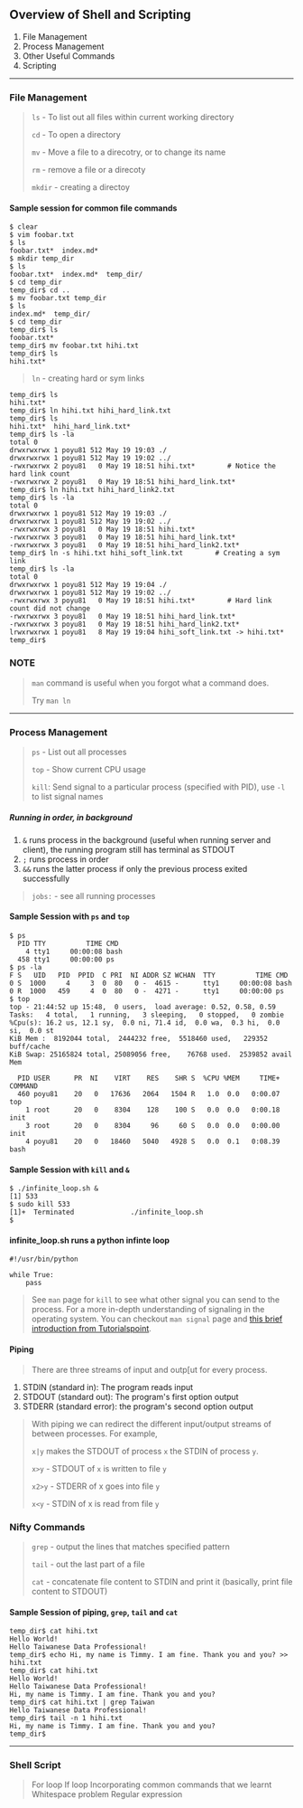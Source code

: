 ## Overview of Shell and Scripting 
1. File Management 
2. Process Management 
3. Other Useful Commands 
4. Scripting   

- - - - 

### File Management
> `ls` - To list out all files within current working directory
> 
> `cd` - To open a directory
>
> `mv` - Move a file to a direcotry, or to change its name
>  
> `rm` - remove a file or a direcoty 
>
> `mkdir` - creating a directoy

#### Sample session for common file commands
```
$ clear
$ vim foobar.txt
$ ls
foobar.txt*  index.md*
$ mkdir temp_dir
$ ls
foobar.txt*  index.md*  temp_dir/
$ cd temp_dir
temp_dir$ cd ..
$ mv foobar.txt temp_dir
$ ls
index.md*  temp_dir/
$ cd temp_dir
temp_dir$ ls
foobar.txt*
temp_dir$ mv foobar.txt hihi.txt
temp_dir$ ls
hihi.txt*

```

> `ln` - creating hard or sym links

```
temp_dir$ ls
hihi.txt*
temp_dir$ ln hihi.txt hihi_hard_link.txt
temp_dir$ ls
hihi.txt*  hihi_hard_link.txt*
temp_dir$ ls -la
total 0
drwxrwxrwx 1 poyu81 512 May 19 19:03 ./
drwxrwxrwx 1 poyu81 512 May 19 19:02 ../
-rwxrwxrwx 2 poyu81   0 May 19 18:51 hihi.txt*  	  # Notice the hard link count
-rwxrwxrwx 2 poyu81   0 May 19 18:51 hihi_hard_link.txt*
temp_dir$ ln hihi.txt hihi_hard_link2.txt
temp_dir$ ls -la
total 0
drwxrwxrwx 1 poyu81 512 May 19 19:03 ./
drwxrwxrwx 1 poyu81 512 May 19 19:02 ../
-rwxrwxrwx 3 poyu81   0 May 19 18:51 hihi.txt*
-rwxrwxrwx 3 poyu81   0 May 19 18:51 hihi_hard_link.txt*
-rwxrwxrwx 3 poyu81   0 May 19 18:51 hihi_hard_link2.txt*
temp_dir$ ln -s hihi.txt hihi_soft_link.txt        # Creating a sym link 
temp_dir$ ls -la
total 0
drwxrwxrwx 1 poyu81 512 May 19 19:04 ./
drwxrwxrwx 1 poyu81 512 May 19 19:02 ../
-rwxrwxrwx 3 poyu81   0 May 19 18:51 hihi.txt*		  # Hard link count did not change 	
-rwxrwxrwx 3 poyu81   0 May 19 18:51 hihi_hard_link.txt*
-rwxrwxrwx 3 poyu81   0 May 19 18:51 hihi_hard_link2.txt*
lrwxrwxrwx 1 poyu81   8 May 19 19:04 hihi_soft_link.txt -> hihi.txt*
temp_dir$
```

### NOTE 
> `man`  command is useful when you forgot what a command does. 
>
> Try  `man ln`

- - - - 

### Process Management 
> `ps` - List out all processes 
>
> `top` - Show current CPU usage 
>
> `kill`: Send signal to a particular process (specified with PID), use `-l` to list signal names
 
##### Running in order, in background
1. `&`  runs process in the background (useful when running server and client), the running program still has terminal as STDOUT 
2. `;`  runs process in order
3. `&&`  runs the latter process if only the previous process exited successfully

> `jobs:` - see all running processes 

#### Sample Session with `ps` and `top`
```
$ ps
  PID TTY          TIME CMD
    4 tty1     00:00:08 bash
  458 tty1     00:00:00 ps
$ ps -la
F S   UID   PID  PPID  C PRI  NI ADDR SZ WCHAN  TTY          TIME CMD
0 S  1000     4     3  0  80   0 -  4615 -      tty1     00:00:08 bash
0 R  1000   459     4  0  80   0 -  4271 -      tty1     00:00:00 ps
$ top
top - 21:44:52 up 15:48,  0 users,  load average: 0.52, 0.58, 0.59
Tasks:   4 total,   1 running,   3 sleeping,   0 stopped,   0 zombie
%Cpu(s): 16.2 us, 12.1 sy,  0.0 ni, 71.4 id,  0.0 wa,  0.3 hi,  0.0 si,  0.0 st
KiB Mem :  8192044 total,  2444232 free,  5518460 used,   229352 buff/cache
KiB Swap: 25165824 total, 25089056 free,    76768 used.  2539852 avail Mem

  PID USER      PR  NI    VIRT    RES    SHR S  %CPU %MEM     TIME+ COMMAND
  460 poyu81    20   0   17636   2064   1504 R   1.0  0.0   0:00.07 top
    1 root      20   0    8304    128    100 S   0.0  0.0   0:00.18 init
    3 root      20   0    8304     96     60 S   0.0  0.0   0:00.00 init
    4 poyu81    20   0   18460   5040   4928 S   0.0  0.1   0:08.39 bash
```

#### Sample Session with `kill` and `&`

```
$ ./infinite_loop.sh &
[1] 533
$ sudo kill 533
[1]+  Terminated              ./infinite_loop.sh
$
```
#### infinite_loop.sh runs a python infinte loop 
```
#!/usr/bin/python 

while True:
	pass
```

> See `man` page for `kill` to see what other signal you can send to the process. 
> For a more in-depth understanding of signaling in the operating system. You can checkout 
`man signal` page and [this brief introduction from Tutorialspoint](https://www.tutorialspoint.com/inter_process_communication/inter_process_communication_signals.html).

#### Piping 
> There are three streams of input and outp[ut for every process.
1. STDIN (standard in): The program reads input
2. STDOUT (standard out): The program's first option output 
3. STDERR (standard error): the program's second option output 

> With piping we can redirect the different input/output streams of between processes. 
> For example, 
>
> `x|y` makes the STDOUT of process `x` the STDIN of process `y`. 
>
> `x>y` - STDOUT of `x` is written to file `y`
>
> `x2>y` - STDERR of x goes into file `y`
>
> `x<y` - STDIN of x is read from file `y`  

### Nifty Commands 
> `grep` - output the lines that matches specified pattern 
>
> `tail` - out the last part of a file
>
> `cat` - concatenate file content to STDIN and print it (basically, print file content to STDOUT)  

#### Sample Session of piping, `grep`, `tail` and `cat`
```
temp_dir$ cat hihi.txt
Hello World!
Hello Taiwanese Data Professional!
temp_dir$ echo Hi, my name is Timmy. I am fine. Thank you and you? >> hihi.txt
temp_dir$ cat hihi.txt
Hello World!
Hello Taiwanese Data Professional!
Hi, my name is Timmy. I am fine. Thank you and you?
temp_dir$ cat hihi.txt | grep Taiwan
Hello Taiwanese Data Professional!
temp_dir$ tail -n 1 hihi.txt
Hi, my name is Timmy. I am fine. Thank you and you?
temp_dir$

```

- - - - 


### Shell Script
> For loop 
> If loop 
> Incorporating common commands that we learnt 
> Whitespace problem 
> Regular expression 

